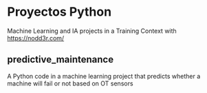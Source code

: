 # Proyectos Python
Machine Learning and IA projects in a Training Context with https://nodd3r.com/ 
## predictive_maintenance
A Python code in a machine learning project that predicts whether a machine will fail or not based on OT sensors
